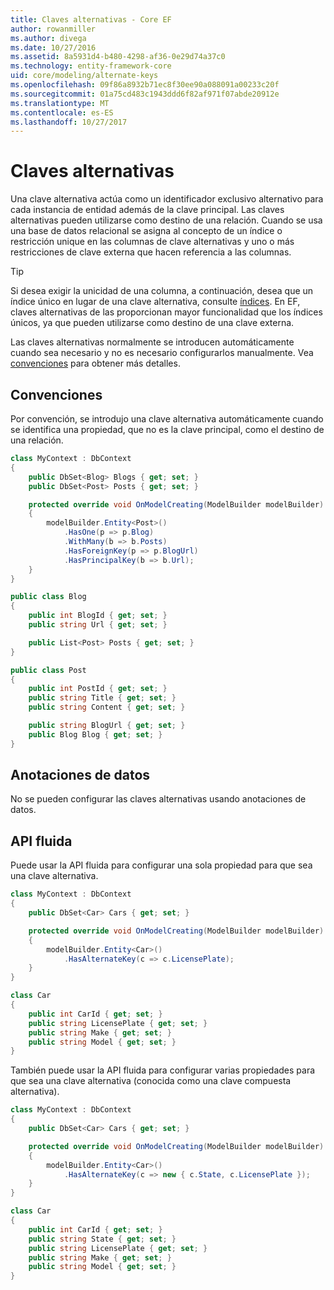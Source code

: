 ```yaml
---
title: Claves alternativas - Core EF
author: rowanmiller
ms.author: divega
ms.date: 10/27/2016
ms.assetid: 8a5931d4-b480-4298-af36-0e29d74a37c0
ms.technology: entity-framework-core
uid: core/modeling/alternate-keys
ms.openlocfilehash: 09f86a8932b71ec8f30ee90a088091a00233c20f
ms.sourcegitcommit: 01a75cd483c1943ddd6f82af971f07abde20912e
ms.translationtype: MT
ms.contentlocale: es-ES
ms.lasthandoff: 10/27/2017
---
```

# <a name="alternate-keys"></a>Claves alternativas

Una clave alternativa actúa como un identificador exclusivo alternativo para cada instancia de entidad además de la clave principal. Las claves alternativas pueden utilizarse como destino de una relación. Cuando se usa una base de datos relacional se asigna al concepto de un índice o restricción unique en las columnas de clave alternativas y uno o más restricciones de clave externa que hacen referencia a las columnas.

> [!TIP]  
> Si desea exigir la unicidad de una columna, a continuación, desea que un índice único en lugar de una clave alternativa, consulte [índices](indexes.md). En EF, claves alternativas de las proporcionan mayor funcionalidad que los índices únicos, ya que pueden utilizarse como destino de una clave externa.

Las claves alternativas normalmente se introducen automáticamente cuando sea necesario y no es necesario configurarlos manualmente. Vea [convenciones](#conventions) para obtener más detalles.

## <a name="conventions"></a>Convenciones

Por convención, se introdujo una clave alternativa automáticamente cuando se identifica una propiedad, que no es la clave principal, como el destino de una relación.

<!-- [!code-csharp[Main](samples/core/Modeling/Conventions/Samples/AlternateKey.cs?highlight=12)] -->
``` csharp
class MyContext : DbContext
{
    public DbSet<Blog> Blogs { get; set; }
    public DbSet<Post> Posts { get; set; }

    protected override void OnModelCreating(ModelBuilder modelBuilder)
    {
        modelBuilder.Entity<Post>()
            .HasOne(p => p.Blog)
            .WithMany(b => b.Posts)
            .HasForeignKey(p => p.BlogUrl)
            .HasPrincipalKey(b => b.Url);
    }
}

public class Blog
{
    public int BlogId { get; set; }
    public string Url { get; set; }

    public List<Post> Posts { get; set; }
}

public class Post
{
    public int PostId { get; set; }
    public string Title { get; set; }
    public string Content { get; set; }

    public string BlogUrl { get; set; }
    public Blog Blog { get; set; }
}
```

## <a name="data-annotations"></a>Anotaciones de datos

No se pueden configurar las claves alternativas usando anotaciones de datos.

## <a name="fluent-api"></a>API fluida

Puede usar la API fluida para configurar una sola propiedad para que sea una clave alternativa.

<!-- [!code-csharp[Main](samples/core/Modeling/FluentAPI/Samples/AlternateKeySingle.cs?highlight=7,8)] -->
``` csharp
class MyContext : DbContext
{
    public DbSet<Car> Cars { get; set; }

    protected override void OnModelCreating(ModelBuilder modelBuilder)
    {
        modelBuilder.Entity<Car>()
            .HasAlternateKey(c => c.LicensePlate);
    }
}

class Car
{
    public int CarId { get; set; }
    public string LicensePlate { get; set; }
    public string Make { get; set; }
    public string Model { get; set; }
}
```

También puede usar la API fluida para configurar varias propiedades para que sea una clave alternativa (conocida como una clave compuesta alternativa).

<!-- [!code-csharp[Main](samples/core/Modeling/FluentAPI/Samples/AlternateKeyComposite.cs?highlight=7,8)] -->
``` csharp
class MyContext : DbContext
{
    public DbSet<Car> Cars { get; set; }

    protected override void OnModelCreating(ModelBuilder modelBuilder)
    {
        modelBuilder.Entity<Car>()
            .HasAlternateKey(c => new { c.State, c.LicensePlate });
    }
}

class Car
{
    public int CarId { get; set; }
    public string State { get; set; }
    public string LicensePlate { get; set; }
    public string Make { get; set; }
    public string Model { get; set; }
}
```
